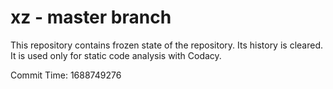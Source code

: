 # xz - master branch

This repository contains frozen state of the repository.
Its history is cleared. It is used only for static code
analysis with Codacy.

Commit Time: 1688749276